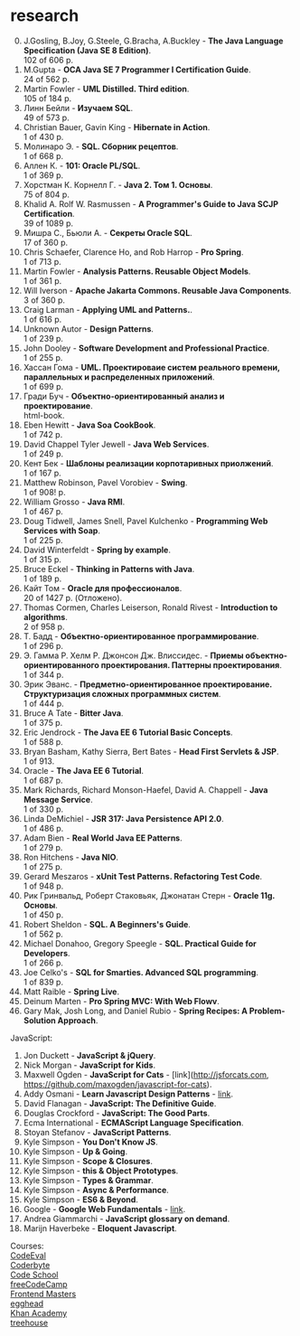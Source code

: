 research
========================================================================================
0. J.Gosling, B.Joy, G.Steele, G.Bracha, A.Buckley - <b>The Java Language Specification (Java SE 8 Edition)</b>.<br/>
   102 of 606 p.
0. M.Gupta - <b>OCA Java SE 7 Programmer I Certification Guide</b>.<br/>
   24 of 562 p.
2. Martin Fowler - <b>UML Distilled. Third edition</b>.<br/>
   105 of 184 p.
3. Линн Бейли - <b>Изучаем SQL</b>.<br/>
   49 of 573 p. 
4. Christian Bauer, Gavin King - <b>Hibernate in Action</b>.<br/>
   1 of 430 p.
5. Молинаро Э. - <b>SQL. Сборник рецептов</b>.<br/>
   1 of 668 p.
6. Аллен К. - <b>101: Oracle PL/SQL</b>.<br/>
   1 of 369 p.
7. Хорстман К. Корнелл Г. - <b>Java 2. Том 1. Основы</b>.<br/>
   75 of 804 p.
8. Khalid A. Rolf W. Rasmussen - <b>A Programmer's Guide to Java SCJP Certification</b>.<br/>
   39 of 1089 p.
9. Мишра С., Бьюли А. - <b>Секреты Oracle SQL</b>.<br/>
   17 of 360 p.
10. Chris Schaefer, Clarence Ho, and Rob Harrop - <b>Pro Spring</b>.<br/> 
    1 of 713 p. 
11. Martin Fowler - <b>Analysis Patterns. Reusable Object Models</b>.<br/>
    1 of 361 p.
12. Will Iverson - <b>Apache Jakarta Commons. Reusable Java Components</b>.<br/>
    3 of 360 p.
13. Craig Larman - <b>Applying UML and Patterns.</b>.<br/>
    1 of 616 p.
15. Unknown Autor - <b>Design Patterns</b>.<br/>
    1 of 239 p.
16. John Dooley - <b>Software Development and Professional Practice</b>.<br/>
    1 of 255 p.
18. Хассан Гома - <b>UML. Проектироваие систем реального времени, параллельных и распределенных приложений</b>.<br/>
    1 of 699 p.
19. Гради Буч - <b>Объектно-ориентированный анализ и проектирование</b>.<br/>
    html-book.
20. Eben Hewitt - <b>Java Soa CookBook</b>.<br/>
    1 of 742 p.
21. David Chappel Tyler Jewell - <b>Java Web Services</b>.<br/>
    1 of 249 p.
22. Кент Бек - <b>Шаблоны реализации корпотаривных приолжений</b>.<br/>
    1 of 167 p.
23. Matthew Robinson, Pavel Vorobiev - <b>Swing</b>.<br/>
    1 of 908! p.
24. William Grosso - <b>Java RMI</b>.<br/>
    1 of 467 p.
25. Doug Tidwell, James Snell, Pavel Kulchenko - <b>Programming Web Services with Soap</b>.<br/>
    1 of 225 p.
26. David Winterfeldt - <b>Spring by example</b>.<br/>
    1 of 315 p.
28. Bruce Eckel - <b>Thinking in Patterns with Java</b>.<br/>
    1 of 189 p.
29. Кайт Том - <b>Oracle для профессионалов</b>.<br/>
   20 of 1427 p. (Отложено).
30. Thomas Cormen, Charles Leiserson, Ronald Rivest - <b>Introduction to algorithms</b>.<br/>
    2 of 958 p.
31. Т. Бадд - <b>Объектно-ориентированное программирование</b>.<br/>
    1 of 296 p.
32. Э. Гамма Р. Хелм Р. Джонсон Дж. Влиссидес. - <b>Приемы объектно-ориентированного проектирования. Паттерны проектирования</b>.<br/>
    1 of 344 p.
33. Эрик Эванс. - <b>Предметно-ориентированное проектирование. Структуризация сложных программных систем</b>.<br/>
    1 of 444 p.
36. Bruce A Tate - <b>Bitter Java</b>.<br/>
    1 of 375 p.
37. Eric Jendrock - <b>The Java EE 6 Tutorial Basic Concepts</b>.<br/>
    1 of 588 p.
38. Bryan Basham, Kathy Sierra, Bert Bates - <b>Head First Servlets & JSP</b>.<br/>
    1 of 913.
39. Oracle - <b>The Java EE 6 Tutorial</b>.<br/>
    1 of 687 p.
40. Mark Richards, Richard Monson-Haefel, David A. Chappell - <b>Java Message Service</b>.<br/>
    1 of 330 p.
41. Linda DeMichiel - <b>JSR 317: Java Persistence API 2.0</b>.<br/>
    1 of 486 p.
42. Adam Bien - <b>Real World Java EE Patterns</b>.<br/>
    1 of 279 p.
43. Ron Hitchens - <b>Java NIO</b>.<br/>
    1 of 275 p.
44. Gerard Meszaros - <b>xUnit Test Patterns. Refactoring Test Code</b>.<br/>
    1 of 948 p.
44. Рик Гринвальд, Роберт Стаковьяк, Джонатан Стерн - <b>Oracle 11g. Основы</b>.<br/>
    1 of 450 p.
45. Robert Sheldon - <b>SQL. A Beginners's Guide</b>.<br/>
    1 of 562 p.
46. Michael Donahoo, Gregory Speegle - <b>SQL. Practical Guide for Developers</b>.<br/>
    1 of 266 p.
47. Joe Celko's - <b>SQL for Smarties. Advanced SQL programming</b>.<br/>
    1 of 839 p.
48. Matt Raible - <b>Spring Live</b>.<br/>
49. Deinum Marten - <b>Pro Spring MVC: With Web Flowv</b>.<br/>
50. Gary Mak, Josh Long, and Daniel Rubio - <b>Spring Recipes: A Problem-Solution Approach</b>.<br/>

JavaScript:<br/>
1. Jon Duckett - <b>JavaScript & jQuery</b>.<br/>
2. Nick Morgan - <b>JavaScript for Kids</b>.<br/>
3. Maxwell Ogden - <b>JavaScript for Cats</b> - [link](http://jsforcats.com, https://github.com/maxogden/javascript-for-cats).<br/>
4. Addy Osmani - <b>Learn Javascript Design Patterns</b> - [link](https://addyosmani.com/resources/essentialjsdesignpatterns/book/).<br/> 
5. David Flanagan - <b>JavaScript: The Definitive Guide</b>.<br/>
6. Douglas Crockford - <b>JavaScript: The Good Parts</b>.<br/>
7. Ecma International - <b>ECMAScript Language Specification</b>.<br/>
8. Stoyan Stefanov - <b>JavaScript Patterns</b>.<br/>
9. Kyle Simpson - <b>You Don't Know JS</b>.<br/>
10. Kyle Simpson - <b>Up & Going</b>.<br/>
11. Kyle Simpson - <b>Scope & Closures</b>.<br/>
12. Kyle Simpson - <b>this & Object Prototypes</b>.<br/>
13. Kyle Simpson - <b>Types & Grammar</b>.<br/>
14. Kyle Simpson - <b>Async & Performance</b>.<br/>
15. Kyle Simpson - <b>ES6 & Beyond</b>.<br/>
16. Google - <b>Google Web Fundamentals</b> - [link](https://developers.google.com/web/fundamentals).<br/>
17. Andrea Giammarchi - <b>JavaScript glossary on demand</b>.<br/>
18. Marijn Haverbeke - <b>Eloquent Javascript</b>.<br/>

Courses:<br/>
[CodeEval](https://www.codeeval.com)<br/>
[Coderbyte](https://coderbyte.com/challenges#easyChals)<br/>
[Code School](https://www.codeschool.com/learn/javascript)<br/>
[freeCodeCamp](https://www.freecodecamp.com)<br/>
[Frontend Masters](https://frontendmasters.com)<br/>
[egghead](https://egghead.io)<br/>
[Khan Academy](https://www.khanacademy.org/computing/computer-programming)<br/>
[treehouse](https://teamtreehouse.com/library/topic:javascript)<br/>
